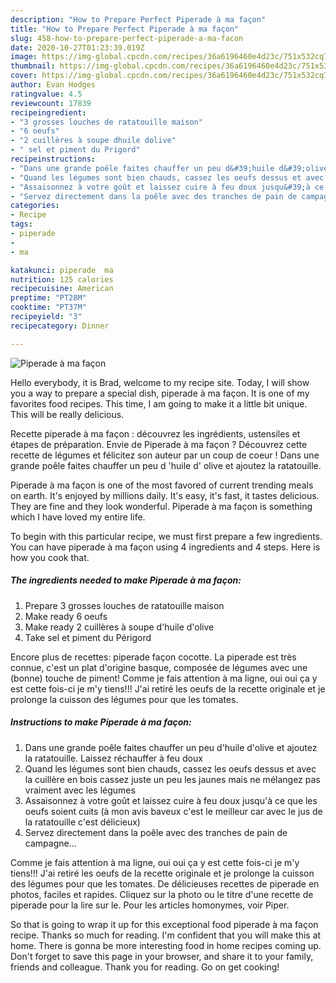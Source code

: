 ```yaml
---
description: "How to Prepare Perfect Piperade à ma façon"
title: "How to Prepare Perfect Piperade à ma façon"
slug: 458-how-to-prepare-perfect-piperade-a-ma-facon
date: 2020-10-27T01:23:39.019Z
image: https://img-global.cpcdn.com/recipes/36a6196460e4d23c/751x532cq70/piperade-a-ma-facon-photo-principale-de-la-recette.jpg
thumbnail: https://img-global.cpcdn.com/recipes/36a6196460e4d23c/751x532cq70/piperade-a-ma-facon-photo-principale-de-la-recette.jpg
cover: https://img-global.cpcdn.com/recipes/36a6196460e4d23c/751x532cq70/piperade-a-ma-facon-photo-principale-de-la-recette.jpg
author: Evan Hodges
ratingvalue: 4.5
reviewcount: 17839
recipeingredient:
- "3 grosses louches de ratatouille maison"
- "6 oeufs"
- "2 cuillères à soupe dhuile dolive"
- " sel et piment du Prigord"
recipeinstructions:
- "Dans une grande poêle faites chauffer un peu d&#39;huile d&#39;olive et ajoutez la ratatouille. Laissez réchauffer à feu doux"
- "Quand les légumes sont bien chauds, cassez les oeufs dessus et avec la cuillère en bois cassez juste un peu les jaunes mais ne mélangez pas vraiment avec les légumes"
- "Assaisonnez à votre goût et laissez cuire à feu doux jusqu&#39;à ce que les oeufs soient cuits (à mon avis baveux c&#39;est le meilleur car avec le jus de la ratatouille c&#39;est délicieux)"
- "Servez directement dans la poêle avec des tranches de pain de campagne..."
categories:
- Recipe
tags:
- piperade
- 
- ma

katakunci: piperade  ma 
nutrition: 125 calories
recipecuisine: American
preptime: "PT28M"
cooktime: "PT37M"
recipeyield: "3"
recipecategory: Dinner

---
```



![Piperade à ma façon](https://img-global.cpcdn.com/recipes/36a6196460e4d23c/751x532cq70/piperade-a-ma-facon-photo-principale-de-la-recette.jpg)

Hello everybody, it is Brad, welcome to my recipe site. Today, I will show you a way to prepare a special dish, piperade à ma façon. It is one of my favorites food recipes. This time, I am going to make it a little bit unique. This will be really delicious.

Recette piperade à ma façon : découvrez les ingrédients, ustensiles et étapes de préparation. Envie de Piperade à ma façon ? Découvrez cette recette de légumes et félicitez son auteur par un coup de coeur ! Dans une grande poêle faites chauffer un peu d &#39;huile d&#39; olive et ajoutez la ratatouille.

Piperade à ma façon is one of the most favored of current trending meals on earth. It's enjoyed by millions daily. It's easy, it's fast, it tastes delicious. They are fine and they look wonderful. Piperade à ma façon is something which I have loved my entire life.


To begin with this particular recipe, we must first prepare a few ingredients. You can have piperade à ma façon using 4 ingredients and 4 steps. Here is how you cook that.

<!--inarticleads1-->

##### The ingredients needed to make Piperade à ma façon:

1. Prepare 3 grosses louches de ratatouille maison
1. Make ready 6 oeufs
1. Make ready 2 cuillères à soupe d&#39;huile d&#39;olive
1. Take  sel et piment du Périgord


Encore plus de recettes: piperade façon cocotte. La piperade est très connue, c&#39;est un plat d&#39;origine basque, composée de légumes avec une (bonne) touche de piment! Comme je fais attention à ma ligne, oui oui ça y est cette fois-ci je m&#39;y tiens!!! J&#39;ai retiré les oeufs de la recette originale et je prolonge la cuisson des légumes pour que les tomates. 

<!--inarticleads2-->

##### Instructions to make Piperade à ma façon:

1. Dans une grande poêle faites chauffer un peu d&#39;huile d&#39;olive et ajoutez la ratatouille. Laissez réchauffer à feu doux
1. Quand les légumes sont bien chauds, cassez les oeufs dessus et avec la cuillère en bois cassez juste un peu les jaunes mais ne mélangez pas vraiment avec les légumes
1. Assaisonnez à votre goût et laissez cuire à feu doux jusqu&#39;à ce que les oeufs soient cuits (à mon avis baveux c&#39;est le meilleur car avec le jus de la ratatouille c&#39;est délicieux)
1. Servez directement dans la poêle avec des tranches de pain de campagne...


Comme je fais attention à ma ligne, oui oui ça y est cette fois-ci je m&#39;y tiens!!! J&#39;ai retiré les oeufs de la recette originale et je prolonge la cuisson des légumes pour que les tomates. De délicieuses recettes de piperade en photos, faciles et rapides. Cliquez sur la photo ou le titre d&#39;une recette de piperade pour la lire sur le. Pour les articles homonymes, voir Piper. 

So that is going to wrap it up for this exceptional food piperade à ma façon recipe. Thanks so much for reading. I'm confident that you will make this at home. There is gonna be more interesting food in home recipes coming up. Don't forget to save this page in your browser, and share it to your family, friends and colleague. Thank you for reading. Go on get cooking!
